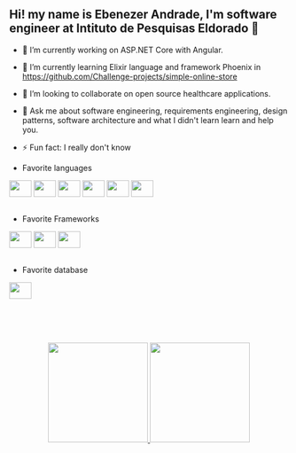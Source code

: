 ## Hi! my name is Ebenezer Andrade, I'm software engineer at Intituto de Pesquisas Eldorado  👋

- 🔭 I’m currently working on ASP.NET Core with Angular. 
- 🌱 I’m currently learning Elixir language and framework Phoenix in https://github.com/Challenge-projects/simple-online-store
- 👯 I’m looking to collaborate on open source healthcare applications.
- 💬 Ask me about software engineering, requirements engineering, design patterns, software architecture and what I didn't learn learn and help you. 
- ⚡ Fun fact: I really don't know

- Favorite languages
<div style="display: inline_block">
  <img align="center" height="30" width="40" src="https://cdn.jsdelivr.net/gh/devicons/devicon/icons/c/c-original.svg" />
  <img align="center" height="30" width="40" src="https://cdn.jsdelivr.net/gh/devicons/devicon/icons/cplusplus/cplusplus-original.svg" />
  <img align="center" height="30" width="40" src="https://cdn.jsdelivr.net/gh/devicons/devicon/icons/csharp/csharp-plain.svg" />
  <img align="center" height="30" width="40" src="https://cdn.jsdelivr.net/gh/devicons/devicon/icons/java/java-original-wordmark.svg" />
  <img align="center" height="30" width="40" src="https://cdn.jsdelivr.net/gh/devicons/devicon/icons/javascript/javascript-original.svg" />
  <img align="center" height="30" width="40" src="https://cdn.jsdelivr.net/gh/devicons/devicon/icons/python/python-original.svg" />
  <br></br>
</div>

- Favorite Frameworks
<div style="display: inline_block">
  <img align="center" height="30" width="40" src="https://cdn.jsdelivr.net/gh/devicons/devicon/icons/dotnetcore/dotnetcore-original.svg" />
  <img align="center" height="30" width="40" src="https://cdn.jsdelivr.net/gh/devicons/devicon/icons/spring/spring-original-wordmark.svg" />
  <img align="center" height="30" width="40" src="https://cdn.jsdelivr.net/gh/devicons/devicon/icons/angularjs/angularjs-original.svg" />
  <br></br>
</div>

- Favorite database
<div style="display: inline_block">
  <img align="center" height="30" width="40" src="https://cdn.jsdelivr.net/gh/devicons/devicon/icons/postgresql/postgresql-original-wordmark.svg" />
  <br></br>
</div>

<br></br>

<div align="center">
  <a href="https://github.com/ebenezerandrade">
  <img height="180em" src="https://github-readme-stats.vercel.app/api?username=ebenezerandrade&show_icons=true&theme=dark&include_all_commits=true&count_private=true"/>
  <img height="180em" src="https://github-readme-stats.vercel.app/api/top-langs/?username=ebenezerandrade&layout=compact&langs_count=7&theme=dark"/>  
</div>

 
